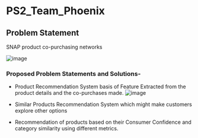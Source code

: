 # PS2_Team_Phoenix

## Problem Statement
SNAP product co-purchasing networks

![image](https://user-images.githubusercontent.com/72119231/175798861-b65234b1-06bc-4b5b-a5f3-3c6a5c6464ac.png)




### Proposed Problem Statements and Solutions-

- Product Recommendation System basis of Feature Extracted from the product details and the co-purchases made.
![image](https://user-images.githubusercontent.com/72119231/175798841-d0343769-0abc-4ebb-8e7f-d1d4a00ed242.png)
- Similar Products Recommendation System which might make customers explore other options

- Recommendation of products based on their Consumer Confidence and category similarity using different metrics.
